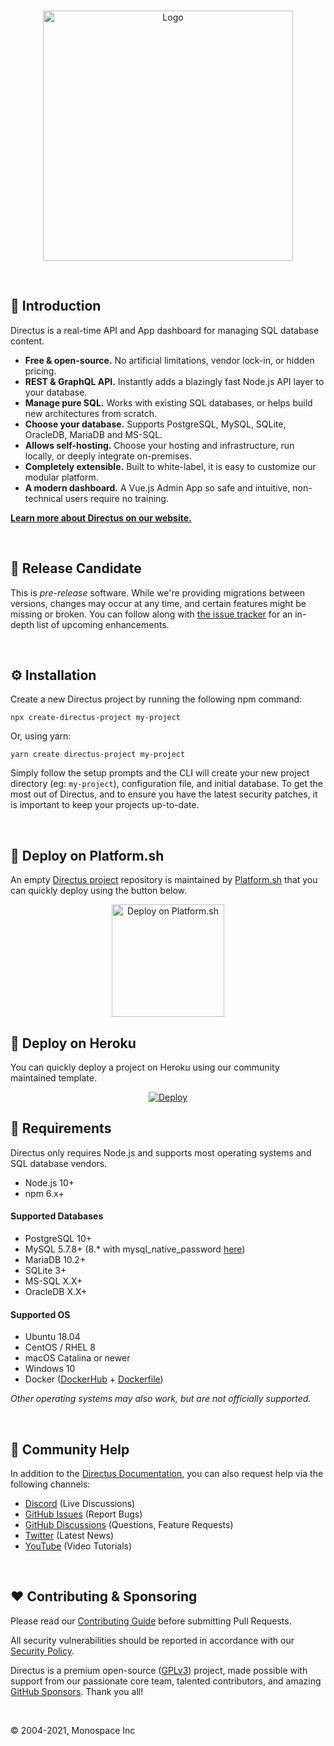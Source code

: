 <br>

<p align="center"><img width="400" alt="Logo" src="https://user-images.githubusercontent.com/522079/89687381-23943700-d8ce-11ea-9a4d-ae3eae136423.png"></p>

<br>

## 🐰 Introduction

Directus is a real-time API and App dashboard for managing SQL database content.

- **Free & open-source.** No artificial limitations, vendor lock-in, or hidden pricing.
- **REST & GraphQL API.** Instantly adds a blazingly fast Node.js API layer to your database.
- **Manage pure SQL.** Works with existing SQL databases, or helps build new architectures from scratch.
- **Choose your database.** Supports PostgreSQL, MySQL, SQLite, OracleDB, MariaDB and MS-SQL.
- **Allows self-hosting.** Choose your hosting and infrastructure, run locally, or deeply integrate on-premises.
- **Completely extensible.** Built to white-label, it is easy to customize our modular platform.
- **A modern dashboard.** A Vue.js Admin App so safe and intuitive, non-technical users require no training.

**[Learn more about Directus on our website.](https://directus.io)**

<br>

## 🚧 Release Candidate

This is _pre-release_ software. While we're providing migrations between versions, changes may occur at any time, and
certain features might be missing or broken. You can follow along with
[the issue tracker](https://github.com/directus/directus/issues) for an in-depth list of upcoming enhancements.

<br>

## ⚙️ Installation

Create a new Directus project by running the following npm command:

```
npx create-directus-project my-project
```

Or, using yarn:

```
yarn create directus-project my-project
```

Simply follow the setup prompts and the CLI will create your new project directory (eg: `my-project`), configuration
file, and initial database. To get the most out of Directus, and to ensure you have the latest security patches, it is
important to keep your projects up-to-date.

<br>

## :rocket: Deploy on Platform.sh

An empty [Directus project](https://github.com/platformsh-templates/directus) repository is maintained by
[Platform.sh](https://platform.sh) that you can quickly deploy using the button below.

<p align="center">
<a href="https://console.platform.sh/projects/create-project?template=https://raw.githubusercontent.com/platformsh/template-builder/master/templates/directus/.platform.template.yaml&utm_content=directus&utm_source=github&utm_medium=button&utm_campaign=deploy_on_platform">
    <img src="https://platform.sh/images/deploy/lg-blue.svg" alt="Deploy on Platform.sh" width="180px" />
</a>
</p>

## :rocket: Deploy on Heroku

You can quickly deploy a project on Heroku using our community maintained template.

<p align="center">
    <a href="https://heroku.com/deploy?template=https://github.com/directus-community/heroku-template">
        <img src="https://www.herokucdn.com/deploy/button.svg" alt="Deploy">
    </a>
</p>

## 📌 Requirements

Directus only requires Node.js and supports most operating systems and SQL database vendors.

- Node.js 10+
- npm 6.x+

#### Supported Databases

- PostgreSQL 10+
- MySQL 5.7.8+ (8.\* with mysql_native_password
  [here](https://dev.mysql.com/doc/refman/8.0/en/upgrading-from-previous-series.html#upgrade-caching-sha2-password-compatible-connectors))
- MariaDB 10.2+
- SQLite 3+
- MS-SQL X.X+
- OracleDB X.X+

#### Supported OS

- Ubuntu 18.04
- CentOS / RHEL 8
- macOS Catalina or newer
- Windows 10
- Docker ([DockerHub](https://hub.docker.com/r/directus/directus) +
  [Dockerfile](https://github.com/directus/directus/blob/43f4e63179b7c370ceee721c0a5ca0f616f30c58/.github/actions/build-images/Dockerfile))

_Other operating systems may also work, but are not officially supported._

<br>

## 🤔 Community Help

In addition to the [Directus Documentation](https://docs.directus.io), you can also request help via the following
channels:

- [Discord](https://directus.chat) (Live Discussions)
- [GitHub Issues](https://github.com/directus/directus/issues) (Report Bugs)
- [GitHub Discussions](https://github.com/directus/directus/discussions/category_choices) (Questions, Feature Requests)
- [Twitter](https://twitter.com/directus) (Latest News)
- [YouTube](https://www.youtube.com/c/DirectusVideos/featured) (Video Tutorials)

<br>

## ❤️ Contributing & Sponsoring

Please read our [Contributing Guide](./contributing.md) before submitting Pull Requests.

All security vulnerabilities should be reported in accordance with our
[Security Policy](https://docs.directus.io/contributing/introduction/#reporting-security-vulnerabilities).

Directus is a premium open-source ([GPLv3](./license)) project, made possible with support from our passionate core
team, talented contributors, and amazing [GitHub Sponsors](https://github.com/sponsors/directus). Thank you all!

<br>

© 2004-2021, Monospace Inc
